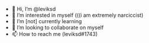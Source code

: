 - 👋 Hi, I’m @leviksd
- 👀 I’m interested in myself (((i am extremely narciccist)
- 🌱 I’m [not] currently learning 
- 💞️ I’m looking to collaborate on myself
- 📫 How to reach me (leviksd#1743)

<!---
leviksd/leviksd is a ✨ special ✨ repository because its `README.md` (this file) appears on your GitHub profile.
You can click the Preview link to take a look at your changes.
--->

